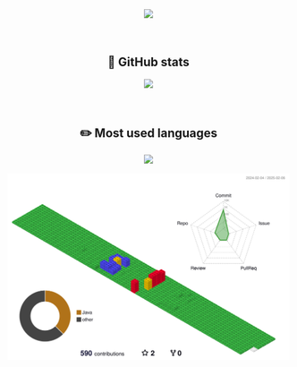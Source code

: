 <div align=center>
  <img src= "https://capsule-render.vercel.app/api?type=waving&color=auto&height=120&animation=fadeIn&section=footer&text=small&nbsp;snail&fontAlign=70" />
</div>
<br>
<br>
<div align = "center">
  <h2>🐤 GitHub stats</h2>
<img src = "https://github-readme-stats-git-masterrstaa-rickstaa.vercel.app/api?username=smallsnail-study&&show_icons=true"><br><br>
</div>
<br>
<div align = "center">
  <h2>✏️ Most used languages</h2>
  <img src= "https://github-readme-stats.vercel.app/api/top-langs/?username=smallsnail-study&langs_count=8)](https://github.com/smallsnail-study/github-readme-stats" />
</div>

![](./profile-3d-contrib/profile-gitblock.svg)
